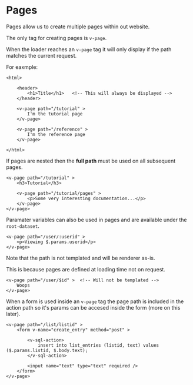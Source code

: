 # Pages

Pages allow us to create multiple pages within out website.

The only tag for creating pages is `v-page`.

When the loader reaches an `v-page` tag it will only display if the path matches the current request.


For eaxmple:
```
<html>

    <header>
        <h1>Title</h1>   <!-- This will always be displayed -->
    </header>

    <v-page path="/tutorial" >
        I'm the tutorial page
    </v-page>

    <v-page path="/reference" >
        I'm the reference page
    </v-page>

</html>
```

If pages are nested then the **full path** must be used on all subsequent pages.


```
<v-page path="/tutorial" >
    <h3>Tutorial</h3>

    <v-page path="/tutorial/pages" >
        <p>Some very interesting documentation...</p>
    </v-page>
</v-page>
```

Paramater variables can also be used in pages and are available under the `root-dataset`.

```
<v-page path="/user/:userid" >
    <p>Viewing $.params.userid</p>
</v-page>
```

Note that the path is not templated and will be renderer as-is.

This is because pages are defined at loading time not on request.

```
<v-page path="/user/$id" >  <!-- Will not be templated -->
    Woops
</v-page>
```

When a form is used inside an `v-page` tag the page path is included in the action path so it's params can be accesed inside the form (more on this later).

```
<v-page path="/list/listid" >
    <form v-name="create_entry" method="post" >

        <v-sql-action>
            insert into list_entries (listid, text) values ($.params.listid, $.body.text);
        </v-sql-action>

        <input name="text" type="text" required />
    </form>
</v-page>
```
